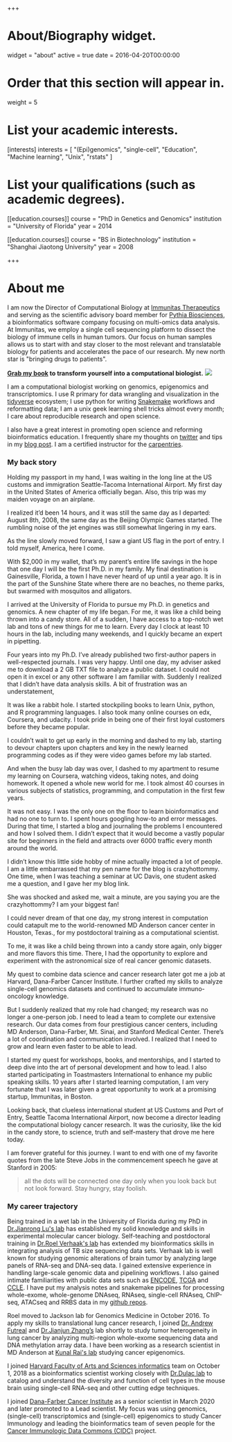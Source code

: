 +++
# About/Biography widget.
widget = "about"
active = true
date = 2016-04-20T00:00:00

# Order that this section will appear in.
weight = 5

# List your academic interests.
[interests]
  interests = [
    "(Epi)genomics",
    "single-cell",
    "Education",
    "Machine learning",
    "Unix",
    "rstats"
  ]

# List your qualifications (such as academic degrees).
[[education.courses]]
  course = "PhD in Genetics and Genomics"
  institution = "University of Florida"
  year = 2014

[[education.courses]]
  course = "BS in Biotechnology"
  institution = "Shanghai Jiaotong University"
  year = 2008

 
+++

# About me

I am now the Director of Computational Biology at [Immunitas Therapeutics](https://www.immunitastx.com/) and serving as the scientific advisory board member for [Pythia Biosciences](https://www.pythiabio.com/about-1), a bioinformatics software company focusing on multi-omics data analysis. At Immunitas, we employ a single cell sequencing platform to dissect the biology of immune cells in human tumors. Our focus on human samples allows us to start with and stay closer to the most relevant and translatable biology for patients and accelerates the pace of our research. My new north star is "bringing drugs to patients".

**[Grab my book](https://divingintogeneticsandgenomics.ck.page/products/cell-line-to-command-line) to transform yourself into a computational biologist.**
![](/img/bookcover.png)

I am a computational biologist working on genomics, epigenomics and transcriptomics. I use R primary for data wrangling and visualization in the [tidyverse](https://www.tidyverse.org/) ecosystem; I use python for writing [Snakemake](https://snakemake.readthedocs.io/en/stable/) workflows and reformatting data; I am a unix geek learning shell tricks almost every month; I care about reproducible research and open science.

I also have a great interest in promoting open science and reforming bioinformatics education. I frequently share my thoughts on [twitter](https://twitter.com/tangming2005) and tips in my [blog post](http://crazyhottommy.blogspot.com/). I am a certified instructor for the [carpentries](https://carpentries.org/).


### My back story

Holding my passport in my hand, I was waiting in the long line at the US customs and immigration Seattle-Tacoma International Airport. My first day in the United States of America officially began. Also, this trip was my maiden voyage on an airplane.

I realized it’d been 14 hours, and it was still the same day as I departed: August 8th, 2008, the same day as the Beijing Olympic Games started. The rumbling noise of the jet engines was still somewhat lingering in my ears.

As the line slowly moved forward, I saw a giant US flag in the port of entry. I told myself, America, here I come.

With $2,000 in my wallet, that’s my parent’s entire life savings in the hope that one day I will be the first Ph.D. in my family. My final destination is Gainesville, Florida, a town I have never heard of up until a year ago. It is in the part of the Sunshine State where there are no beaches, no theme parks, but swarmed with mosquitos and alligators.

I arrived at the University of Florida to pursue my Ph.D. in genetics and genomics. A new chapter of my life began. For me, it was like a child being thrown into a candy store. All of a sudden, I have access to a top-notch wet lab and tons of new things for me to learn.
Every day I clock at least 10 hours in the lab, including many weekends, and I quickly became an expert in pipetting.

Four years into my Ph.D. I’ve already published two first-author papers in well-respected journals. I was very happy. Until one day, my adviser asked me to download a 2 GB TXT file to analyze a public dataset. I could not open it in excel or any other software I am familiar with. Suddenly I realized that I didn’t have data analysis skills. A bit of frustration was an understatement,

It was like a rabbit hole. I started stockpiling books to learn Unix, python, and R programming languages. I also took many online courses on edx, Coursera, and udacity. I took pride in being one of their first loyal customers before they became popular.

I couldn’t wait to get up early in the morning and dashed to my lab, starting to devour chapters upon chapters and key in the newly learned programming codes as if they were video games before my lab started.

And when the busy lab day was over, I dashed to my apartment to resume my learning on Coursera, watching videos, taking notes, and doing homework. It opened a whole new world for me. I took almost 40 courses in various subjects of statistics, programming, and computation in the first few years.

It was not easy. I was the only one on the floor to learn bioinformatics and had no one to turn to. I spent hours googling how-to and error messages. During that time, I started a blog and journaling the problems I encountered and how I solved them. I didn’t expect that it would become a vastly popular site for beginners in the field and attracts over 6000 traffic every month around the world.

I didn’t know this little side hobby of mine actually impacted a lot of people. I am a little embarrassed that my pen name for the blog is crazyhottommy. One time, when I was teaching a seminar at UC Davis, one student asked me a question, and I gave her my blog link.

She was shocked and asked me, wait a minute, are you saying you are the crazyhottommy? I am your biggest fan!

I could never dream of that one day, my strong interest in computation could catapult me to the world-renowned MD Anderson cancer center in Houston, Texas., for my postdoctoral training as a computational scientist.

To me, it was like a child being thrown into a candy store again, only bigger and more flavors this time. There, I had the opportunity to explore and experiment with the astronomical size of real cancer genomic datasets.

My quest to combine data science and cancer research later got me a job at Harvard, Dana-Farber Cancer Institute. I further crafted my skills to analyze single-cell genomics datasets and continued to accumulate immuno-oncology knowledge.

But I suddenly realized that my role had changed; my research was no longer a one-person job. I need to lead a team to complete our extensive research. Our data comes from four prestigious cancer centers, including MD Anderson, Dana-Farber, Mt. Sinai, and Stanford Medical Center. There’s a lot of coordination and communication involved. I realized that I need to grow and learn even faster to be able to lead.

I started my quest for workshops, books, and mentorships, and I started to deep dive into the art of personal development and how to lead. I also started participating in Toastmasters International to enhance my public speaking skills. 10 years after I started learning computation, I am very fortunate that I was later given a great opportunity to work at a promising startup, Immunitas, in Boston.

Looking back, that clueless international student at US Customs and Port of Entry, Seattle Tacoma International Airport, now become a director leading the computational biology cancer research. It was the curiosity, like the kid in the candy store, to science, truth and self-mastery that drove me here today.

I am forever grateful for this journey. I want to end with one of my favorite quotes from the late Steve Jobs in the commencement speech he gave at Stanford in 2005:

>all the dots will be connected one day only when you look back but not look forward. Stay hungry, stay foolish.


### My career trajectory

Being trained in a wet lab in the University of Florida during my PhD in [Dr.Jianrong Lu's lab](https://biochem.med.ufl.edu/research/primary-faculty/jianrong-lu/) has established my solid knowledge and skills in experimental molecular cancer biology. Self-teaching and postdoctoral training in [Dr.Roel Verhaak's lab](https://www.jax.org/research-and-faculty/faculty/roel-verhaak) has extended my bioinformatics skills in integrating analysis of TB size sequencing data sets. Verhaak lab is well known for studying genomic alterations of brain tumor by analyzing large panels of RNA-seq and DNA-seq data. I gained extensive experience in handling large-scale genomic data and pipelining workflows. I also gained intimate familiarities with public data sets such as [ENCODE](https://www.encodeproject.org/), [TCGA](https://portal.gdc.cancer.gov/) and [CCLE](http://www.broadinstitute.org/ccle/home). I have put my analysis notes and snakemake pipelines for processing whole-exome, whole-genome DNAseq, RNAseq, single-cell RNAseq, ChIP-seq, ATACseq and RRBS data in my [github repos](https://github.com/crazyhottommy). 

Roel moved to Jackson lab for Genomics Medicine in October 2016. To apply my skills to translational lung cancer research, I joined [Dr. Andrew Futreal](https://gsbs.uth.edu/faculty/faculty-directory/faculty-profiles.htm?id=bc44b01e-38b8-4e9f-ab8b-627c05c4b708) and [Dr.Jianjun Zhang’s](http://faculty.mdanderson.org/Jianjun_Zhang/) lab shortly to study tumor heterogeneity in lung cancer by analyzing multi-region whole-exome sequencing data and DNA methylation array data. I have been working as a research scientist in MD Anderson at [Kunal Rai's lab](http://railab.org/people.html) studying cancer epigenomics.

I joined [Harvard Faculty of Arts and Sciences informatics](https://informatics.fas.harvard.edu) team on October 1, 2018 as a bioinformatics scientist working closely with [Dr.Dulac lab](https://www.dulaclab.com) to catalog and understand the diversity and function of cell types in the mouse brain using single-cell RNA-seq and other cutting edge techniques.

I joined [Dana-Farber Cancer Institute](https://ds.dfci.harvard.edu/) as a senior scientist in March 2020 and later promoted to a Lead scientist. My focus was using genomics, (single-cell) transcriptomics and (single-cell) epigenomics to study Cancer Immunology and leading the bioinformatics team of seven people for the [Cancer Immunologic Data Commons (CIDC)](https://cimac-network.org/cidc/) project.


